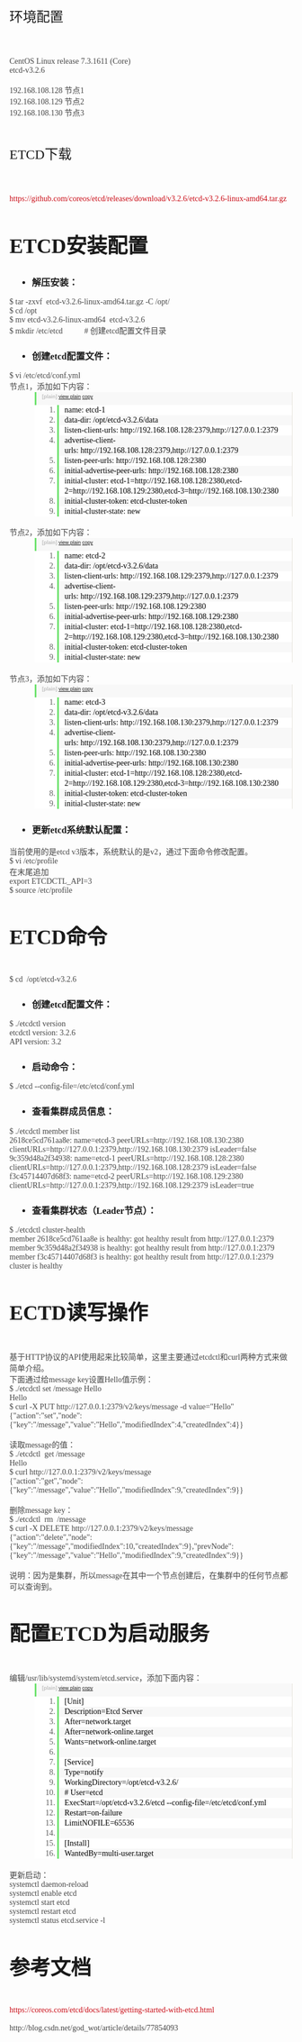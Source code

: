 <h1 style="box-sizing:border-box;margin:0.8em 0px;font-size:2.6em;font-family:&quot;font-weight:100;line-height:1.1;color:#454545;padding:0px;white-space:normal;background-color:#FFFFFF;">
	<strong style="box-sizing:border-box;"><span style="box-sizing:border-box;margin:0px;padding:0px;font-weight:400;font-size:24px;">环境配置</span></strong> 
</h1>
<div style="box-sizing:border-box;margin:0px;padding:0px;color:#454545;font-family:&quot;font-size:16px;white-space:normal;background-color:#FFFFFF;">
	<strong style="box-sizing:border-box;"><span style="box-sizing:border-box;margin:0px;padding:0px;font-weight:400;font-size:24px;"><br style="box-sizing:border-box;" />
</span></strong> 
</div>
<p style="box-sizing:border-box;margin-top:0px;margin-bottom:0px;padding:0px;word-break:normal;color:#454545;font-family:&quot;font-size:16px;white-space:normal;background-color:#FFFFFF;">
	CentOS Linux release 7.3.1611 (Core)&nbsp;
</p>
<p style="box-sizing:border-box;margin-top:0px;margin-bottom:0px;padding:0px;word-break:normal;color:#454545;font-family:&quot;font-size:16px;white-space:normal;background-color:#FFFFFF;">
	etcd-v3.2.6
</p>
<p style="box-sizing:border-box;margin-top:0px;margin-bottom:0px;padding:0px;word-break:normal;color:#454545;font-family:&quot;font-size:16px;white-space:normal;background-color:#FFFFFF;">
	<br />
</p>
<p style="box-sizing:border-box;margin-top:0px;margin-bottom:0px;padding:0px;word-break:normal;color:#454545;font-family:&quot;font-size:16px;white-space:normal;background-color:#FFFFFF;">
	192.168.108.128 节点1
</p>
<p style="box-sizing:border-box;margin-top:0px;margin-bottom:0px;padding:0px;word-break:normal;color:#454545;font-family:&quot;font-size:16px;white-space:normal;background-color:#FFFFFF;">
	192.168.108.129 节点2
</p>
<p style="box-sizing:border-box;margin-top:0px;margin-bottom:0px;padding:0px;word-break:normal;color:#454545;font-family:&quot;font-size:16px;white-space:normal;background-color:#FFFFFF;">
	192.168.108.130 节点3
</p>
<p style="box-sizing:border-box;margin-top:0px;margin-bottom:0px;padding:0px;word-break:normal;color:#454545;font-family:&quot;font-size:16px;white-space:normal;background-color:#FFFFFF;">
	<br />
</p>
<h1 style="box-sizing:border-box;margin:0.8em 0px;font-size:2.6em;font-family:&quot;font-weight:100;line-height:1.1;color:#454545;padding:0px;white-space:normal;background-color:#FFFFFF;">
	<a name="t1"></a><strong style="box-sizing:border-box;"><span style="box-sizing:border-box;margin:0px;padding:0px;font-weight:400;font-size:24px;">ETCD下载</span></strong> 
</h1>
<div style="box-sizing:border-box;margin:0px;padding:0px;color:#454545;font-family:&quot;font-size:16px;white-space:normal;background-color:#FFFFFF;">
	<strong style="box-sizing:border-box;"><span style="box-sizing:border-box;margin:0px;padding:0px;font-weight:400;font-size:24px;"><br style="box-sizing:border-box;" />
</span></strong> 
</div>
<p style="box-sizing:border-box;margin-top:0px;margin-bottom:0px;padding:0px;word-break:normal;color:#454545;font-family:&quot;font-size:16px;white-space:normal;background-color:#FFFFFF;">
	<a target="_blank" href="http://blog.csdn.net/god_wot/article/details/etcd-v3.2.6" style="box-sizing:border-box;background:transparent;color:#CA0C16;text-decoration-line:none;margin:0px;padding:0px;outline:0px;">https://github.com/coreos/etcd/releases/download/v3.2.6/etcd-v3.2.6-linux-amd64.tar.gz</a> 
</p>
<p style="box-sizing:border-box;margin-top:0px;margin-bottom:0px;padding:0px;word-break:normal;color:#454545;font-family:&quot;font-size:16px;white-space:normal;background-color:#FFFFFF;">
	<br />
</p>
<h1 style="box-sizing:border-box;margin:0.8em 0px;font-size:2.6em;font-family:&quot;font-weight:100;line-height:1.1;color:#454545;padding:0px;white-space:normal;background-color:#FFFFFF;">
	<a name="t2"></a>ETCD安装配置
</h1>
<h3 style="box-sizing:border-box;font-family:&quot;font-weight:100;line-height:1.1;color:#454545;margin:0.8em 0px;font-size:1.7em;padding:0px;white-space:normal;background-color:#FFFFFF;">
	<a name="t3"></a> 
	<ul style="box-sizing:border-box;margin:0px;padding:0px;list-style-position:initial;list-style-image:initial;">
		<li style="box-sizing:border-box;margin:0px 0px 0px 40px;padding:0px;list-style:disc;">
			解压安装：
		</li>
	</ul>
</h3>
<p style="box-sizing:border-box;margin-top:0px;margin-bottom:0px;padding:0px;word-break:normal;color:#454545;font-family:&quot;font-size:16px;white-space:normal;background-color:#FFFFFF;">
	$ tar -zxvf &nbsp;etcd-v3.2.6-linux-amd64.tar.gz -C /opt/
</p>
<p style="box-sizing:border-box;margin-top:0px;margin-bottom:0px;padding:0px;word-break:normal;color:#454545;font-family:&quot;font-size:16px;white-space:normal;background-color:#FFFFFF;">
	$ cd /opt
</p>
<p style="box-sizing:border-box;margin-top:0px;margin-bottom:0px;padding:0px;word-break:normal;color:#454545;font-family:&quot;font-size:16px;white-space:normal;background-color:#FFFFFF;">
	$ mv&nbsp;etcd-v3.2.6-linux-amd64 &nbsp;etcd-v3.2.6
</p>
<p style="box-sizing:border-box;margin-top:0px;margin-bottom:0px;padding:0px;word-break:normal;color:#454545;font-family:&quot;font-size:16px;white-space:normal;background-color:#FFFFFF;">
	$ mkdir /etc/etcd &nbsp; &nbsp; &nbsp; &nbsp; &nbsp; # 创建etcd配置文件目录
</p>
<h3 style="box-sizing:border-box;font-family:&quot;font-weight:100;line-height:1.1;color:#454545;margin:0.8em 0px;font-size:1.7em;padding:0px;white-space:normal;background-color:#FFFFFF;">
	<a name="t4"></a> 
	<ul style="box-sizing:border-box;margin:0px;padding:0px;list-style-position:initial;list-style-image:initial;">
		<li style="box-sizing:border-box;margin:0px 0px 0px 40px;padding:0px;list-style:disc;">
			创建etcd配置文件：
		</li>
	</ul>
</h3>
<p style="box-sizing:border-box;margin-top:0px;margin-bottom:0px;padding:0px;word-break:normal;color:#454545;font-family:&quot;font-size:16px;white-space:normal;background-color:#FFFFFF;">
	$ vi /etc/etcd/conf.yml
</p>
<p style="box-sizing:border-box;margin-top:0px;margin-bottom:0px;padding:0px;word-break:normal;color:#454545;font-family:&quot;font-size:16px;white-space:normal;background-color:#FFFFFF;">
	节点1，添加如下内容：
</p>
<div class="dp-highlighter bg_plain" style="box-sizing:border-box;padding:1px 0px 0px;position:relative;overflow-y:hidden;overflow-x:auto;font-family:Consolas, &quot;background-color:#E7E5DC;width:851.391px;color:#454545;white-space:normal;margin:18px 0px !important;">
	<div class="bar" style="box-sizing:border-box;margin:0px;padding:0px 0px 0px 45px;">
		<div class="tools" style="box-sizing:border-box;margin:0px;padding:3px 8px 10px 10px;font-stretch:normal;font-size:9px;line-height:normal;font-family:Verdana, Geneva, Arial, Helvetica, sans-serif;color:silver;background-color:#F8F8F8;border-left:3px solid #6CE26C;border-right:1px solid #E7E5DC;">
			<b style="box-sizing:border-box;">[plain]</b>&nbsp;<a href="http://blog.csdn.net/god_wot/article/details/77854093#" class="ViewSource" title="view plain" style="box-sizing:border-box;background-image:url(&quot;background-position:left top;background-size:initial;background-repeat:no-repeat;background-attachment:initial;background-origin:initial;background-clip:initial;background-color:inherit;color:#A0A0A0;text-decoration-line:none;margin:0px 10px 0px 0px;padding:1px;outline:0px;border:none;font-size:9px;display:inline-block;width:16px;height:16px;text-indent:-2000px;">view plain</a><span class="tracking-ad" data-mod="popu_168" style="box-sizing:border-box;margin:0px;padding:0px;">&nbsp;<a href="http://blog.csdn.net/god_wot/article/details/77854093#" class="CopyToClipboard" title="copy" style="box-sizing:border-box;background-image:url(&quot;background-position:left top;background-size:initial;background-repeat:no-repeat;background-attachment:initial;background-origin:initial;background-clip:initial;background-color:inherit;color:#A0A0A0;text-decoration-line:none;margin:0px 10px 0px 0px;padding:1px;outline:0px;border:none;font-size:9px;display:inline-block;width:16px;height:16px;text-indent:-2000px;">copy</a> 
			<div style="box-sizing:border-box;margin:0px;padding:0px;position:absolute;left:501px;top:1133px;width:16px;height:16px;z-index:99;">
			</div>
</span><span class="tracking-ad" data-mod="popu_169" style="box-sizing:border-box;margin:0px;padding:0px;"></span> 
		</div>
	</div>
	<ol start="1" style="box-sizing:border-box;padding:0px;list-style-position:initial;list-style-image:initial;border-top:none;border-right:1px solid #E7E5DC;border-bottom:none;border-left:none;border-image:initial;background-color:#FFFFFF;color:#5C5C5C;margin:0px 0px 1px 45px !important;">
		<li class="alt" style="box-sizing:border-box;margin-left:40px;list-style:decimal;border-top:none;border-right:none;border-bottom:none;border-left:3px solid #6CE26C;border-image:initial;color:inherit;line-height:18px;margin-top:0px !important;margin-right:0px !important;margin-bottom:0px !important;padding:0px 3px 0px 10px !important;">
			<span style="box-sizing:border-box;margin:0px;padding:0px;border:none;color:#000000;background-color:inherit;"><span style="box-sizing:border-box;margin:0px;padding:0px;border:none;background-color:inherit;">name:&nbsp;etcd-1&nbsp;&nbsp;</span></span> 
		</li>
		<li class="" style="box-sizing:border-box;margin-left:40px;list-style:decimal;border-top:none;border-right:none;border-bottom:none;border-left:3px solid #6CE26C;border-image:initial;background-color:#F8F8F8;line-height:18px;margin-top:0px !important;margin-right:0px !important;margin-bottom:0px !important;padding:0px 3px 0px 10px !important;">
			<span style="box-sizing:border-box;margin:0px;padding:0px;border:none;color:#000000;background-color:inherit;">data-dir:&nbsp;/opt/etcd-v3.2.6/data&nbsp;&nbsp;</span> 
		</li>
		<li class="alt" style="box-sizing:border-box;margin-left:40px;list-style:decimal;border-top:none;border-right:none;border-bottom:none;border-left:3px solid #6CE26C;border-image:initial;color:inherit;line-height:18px;margin-top:0px !important;margin-right:0px !important;margin-bottom:0px !important;padding:0px 3px 0px 10px !important;">
			<span style="box-sizing:border-box;margin:0px;padding:0px;border:none;color:#000000;background-color:inherit;">listen-client-urls:&nbsp;http://192.168.108.128:2379,http://127.0.0.1:2379&nbsp;&nbsp;</span> 
		</li>
		<li class="" style="box-sizing:border-box;margin-left:40px;list-style:decimal;border-top:none;border-right:none;border-bottom:none;border-left:3px solid #6CE26C;border-image:initial;background-color:#F8F8F8;line-height:18px;margin-top:0px !important;margin-right:0px !important;margin-bottom:0px !important;padding:0px 3px 0px 10px !important;">
			<span style="box-sizing:border-box;margin:0px;padding:0px;border:none;color:#000000;background-color:inherit;">advertise-client-urls:&nbsp;http://192.168.108.128:2379,http://127.0.0.1:2379&nbsp;&nbsp;</span> 
		</li>
		<li class="alt" style="box-sizing:border-box;margin-left:40px;list-style:decimal;border-top:none;border-right:none;border-bottom:none;border-left:3px solid #6CE26C;border-image:initial;color:inherit;line-height:18px;margin-top:0px !important;margin-right:0px !important;margin-bottom:0px !important;padding:0px 3px 0px 10px !important;">
			<span style="box-sizing:border-box;margin:0px;padding:0px;border:none;color:#000000;background-color:inherit;">listen-peer-urls:&nbsp;http://192.168.108.128:2380&nbsp;&nbsp;</span> 
		</li>
		<li class="" style="box-sizing:border-box;margin-left:40px;list-style:decimal;border-top:none;border-right:none;border-bottom:none;border-left:3px solid #6CE26C;border-image:initial;background-color:#F8F8F8;line-height:18px;margin-top:0px !important;margin-right:0px !important;margin-bottom:0px !important;padding:0px 3px 0px 10px !important;">
			<span style="box-sizing:border-box;margin:0px;padding:0px;border:none;color:#000000;background-color:inherit;">initial-advertise-peer-urls:&nbsp;http://192.168.108.128:2380&nbsp;&nbsp;</span> 
		</li>
		<li class="alt" style="box-sizing:border-box;margin-left:40px;list-style:decimal;border-top:none;border-right:none;border-bottom:none;border-left:3px solid #6CE26C;border-image:initial;color:inherit;line-height:18px;margin-top:0px !important;margin-right:0px !important;margin-bottom:0px !important;padding:0px 3px 0px 10px !important;">
			<span style="box-sizing:border-box;margin:0px;padding:0px;border:none;color:#000000;background-color:inherit;">initial-cluster:&nbsp;etcd-1=http://192.168.108.128:2380,etcd-2=http://192.168.108.129:2380,etcd-3=http://192.168.108.130:2380&nbsp;&nbsp;</span> 
		</li>
		<li class="" style="box-sizing:border-box;margin-left:40px;list-style:decimal;border-top:none;border-right:none;border-bottom:none;border-left:3px solid #6CE26C;border-image:initial;background-color:#F8F8F8;line-height:18px;margin-top:0px !important;margin-right:0px !important;margin-bottom:0px !important;padding:0px 3px 0px 10px !important;">
			<span style="box-sizing:border-box;margin:0px;padding:0px;border:none;color:#000000;background-color:inherit;">initial-cluster-token:&nbsp;etcd-cluster-token&nbsp;&nbsp;</span> 
		</li>
		<li class="alt" style="box-sizing:border-box;margin-left:40px;list-style:decimal;border-top:none;border-right:none;border-bottom:none;border-left:3px solid #6CE26C;border-image:initial;color:inherit;line-height:18px;margin-top:0px !important;margin-right:0px !important;margin-bottom:0px !important;padding:0px 3px 0px 10px !important;">
			<span style="box-sizing:border-box;margin:0px;padding:0px;border:none;color:#000000;background-color:inherit;">initial-cluster-state:&nbsp;new&nbsp;&nbsp;</span> 
		</li>
	</ol>
</div>
<p style="box-sizing:border-box;margin-top:0px;margin-bottom:0px;padding:0px;word-break:normal;color:#454545;font-family:&quot;font-size:16px;white-space:normal;background-color:#FFFFFF;">
	<br />
</p>
<span style="color:#454545;font-family:&quot;font-size:16px;white-space:normal;background-color:#FFFFFF;">节点2，添加如下内容：</span> 
<div class="dp-highlighter bg_plain" style="box-sizing:border-box;padding:1px 0px 0px;position:relative;overflow-y:hidden;overflow-x:auto;font-family:Consolas, &quot;background-color:#E7E5DC;width:851.391px;color:#454545;white-space:normal;margin:18px 0px !important;">
	<div class="bar" style="box-sizing:border-box;margin:0px;padding:0px 0px 0px 45px;">
		<div class="tools" style="box-sizing:border-box;margin:0px;padding:3px 8px 10px 10px;font-stretch:normal;font-size:9px;line-height:normal;font-family:Verdana, Geneva, Arial, Helvetica, sans-serif;color:silver;background-color:#F8F8F8;border-left:3px solid #6CE26C;border-right:1px solid #E7E5DC;">
			<b style="box-sizing:border-box;">[plain]</b>&nbsp;<a href="http://blog.csdn.net/god_wot/article/details/77854093#" class="ViewSource" title="view plain" style="box-sizing:border-box;background-image:url(&quot;background-position:left top;background-size:initial;background-repeat:no-repeat;background-attachment:initial;background-origin:initial;background-clip:initial;background-color:inherit;color:#A0A0A0;text-decoration-line:none;margin:0px 10px 0px 0px;padding:1px;outline:0px;border:none;font-size:9px;display:inline-block;width:16px;height:16px;text-indent:-2000px;">view plain</a><span class="tracking-ad" data-mod="popu_168" style="box-sizing:border-box;margin:0px;padding:0px;">&nbsp;<a href="http://blog.csdn.net/god_wot/article/details/77854093#" class="CopyToClipboard" title="copy" style="box-sizing:border-box;background-image:url(&quot;background-position:left top;background-size:initial;background-repeat:no-repeat;background-attachment:initial;background-origin:initial;background-clip:initial;background-color:inherit;color:#A0A0A0;text-decoration-line:none;margin:0px 10px 0px 0px;padding:1px;outline:0px;border:none;font-size:9px;display:inline-block;width:16px;height:16px;text-indent:-2000px;">copy</a> 
			<div style="box-sizing:border-box;margin:0px;padding:0px;position:absolute;left:501px;top:1428px;width:16px;height:16px;z-index:99;">
			</div>
</span><span class="tracking-ad" data-mod="popu_169" style="box-sizing:border-box;margin:0px;padding:0px;"></span> 
		</div>
	</div>
	<ol start="1" style="box-sizing:border-box;padding:0px;list-style-position:initial;list-style-image:initial;border-top:none;border-right:1px solid #E7E5DC;border-bottom:none;border-left:none;border-image:initial;background-color:#FFFFFF;color:#5C5C5C;margin:0px 0px 1px 45px !important;">
		<li class="alt" style="box-sizing:border-box;margin-left:40px;list-style:decimal;border-top:none;border-right:none;border-bottom:none;border-left:3px solid #6CE26C;border-image:initial;color:inherit;line-height:18px;margin-top:0px !important;margin-right:0px !important;margin-bottom:0px !important;padding:0px 3px 0px 10px !important;">
			<span style="box-sizing:border-box;margin:0px;padding:0px;border:none;color:#000000;background-color:inherit;"><span style="box-sizing:border-box;margin:0px;padding:0px;border:none;background-color:inherit;">name:&nbsp;etcd-2&nbsp;&nbsp;</span></span> 
		</li>
		<li class="" style="box-sizing:border-box;margin-left:40px;list-style:decimal;border-top:none;border-right:none;border-bottom:none;border-left:3px solid #6CE26C;border-image:initial;background-color:#F8F8F8;line-height:18px;margin-top:0px !important;margin-right:0px !important;margin-bottom:0px !important;padding:0px 3px 0px 10px !important;">
			<span style="box-sizing:border-box;margin:0px;padding:0px;border:none;color:#000000;background-color:inherit;">data-dir:&nbsp;/opt/etcd-v3.2.6/data&nbsp;&nbsp;</span> 
		</li>
		<li class="alt" style="box-sizing:border-box;margin-left:40px;list-style:decimal;border-top:none;border-right:none;border-bottom:none;border-left:3px solid #6CE26C;border-image:initial;color:inherit;line-height:18px;margin-top:0px !important;margin-right:0px !important;margin-bottom:0px !important;padding:0px 3px 0px 10px !important;">
			<span style="box-sizing:border-box;margin:0px;padding:0px;border:none;color:#000000;background-color:inherit;">listen-client-urls:&nbsp;http://192.168.108.129:2379,http://127.0.0.1:2379&nbsp;&nbsp;</span> 
		</li>
		<li class="" style="box-sizing:border-box;margin-left:40px;list-style:decimal;border-top:none;border-right:none;border-bottom:none;border-left:3px solid #6CE26C;border-image:initial;background-color:#F8F8F8;line-height:18px;margin-top:0px !important;margin-right:0px !important;margin-bottom:0px !important;padding:0px 3px 0px 10px !important;">
			<span style="box-sizing:border-box;margin:0px;padding:0px;border:none;color:#000000;background-color:inherit;">advertise-client-urls:&nbsp;http://192.168.108.129:2379,http://127.0.0.1:2379&nbsp;&nbsp;</span> 
		</li>
		<li class="alt" style="box-sizing:border-box;margin-left:40px;list-style:decimal;border-top:none;border-right:none;border-bottom:none;border-left:3px solid #6CE26C;border-image:initial;color:inherit;line-height:18px;margin-top:0px !important;margin-right:0px !important;margin-bottom:0px !important;padding:0px 3px 0px 10px !important;">
			<span style="box-sizing:border-box;margin:0px;padding:0px;border:none;color:#000000;background-color:inherit;">listen-peer-urls:&nbsp;http://192.168.108.129:2380&nbsp;&nbsp;</span> 
		</li>
		<li class="" style="box-sizing:border-box;margin-left:40px;list-style:decimal;border-top:none;border-right:none;border-bottom:none;border-left:3px solid #6CE26C;border-image:initial;background-color:#F8F8F8;line-height:18px;margin-top:0px !important;margin-right:0px !important;margin-bottom:0px !important;padding:0px 3px 0px 10px !important;">
			<span style="box-sizing:border-box;margin:0px;padding:0px;border:none;color:#000000;background-color:inherit;">initial-advertise-peer-urls:&nbsp;http://192.168.108.129:2380&nbsp;&nbsp;</span> 
		</li>
		<li class="alt" style="box-sizing:border-box;margin-left:40px;list-style:decimal;border-top:none;border-right:none;border-bottom:none;border-left:3px solid #6CE26C;border-image:initial;color:inherit;line-height:18px;margin-top:0px !important;margin-right:0px !important;margin-bottom:0px !important;padding:0px 3px 0px 10px !important;">
			<span style="box-sizing:border-box;margin:0px;padding:0px;border:none;color:#000000;background-color:inherit;">initial-cluster:&nbsp;etcd-1=http://192.168.108.128:2380,etcd-2=http://192.168.108.129:2380,etcd-3=http://192.168.108.130:2380&nbsp;&nbsp;</span> 
		</li>
		<li class="" style="box-sizing:border-box;margin-left:40px;list-style:decimal;border-top:none;border-right:none;border-bottom:none;border-left:3px solid #6CE26C;border-image:initial;background-color:#F8F8F8;line-height:18px;margin-top:0px !important;margin-right:0px !important;margin-bottom:0px !important;padding:0px 3px 0px 10px !important;">
			<span style="box-sizing:border-box;margin:0px;padding:0px;border:none;color:#000000;background-color:inherit;">initial-cluster-token:&nbsp;etcd-cluster-token&nbsp;&nbsp;</span> 
		</li>
		<li class="alt" style="box-sizing:border-box;margin-left:40px;list-style:decimal;border-top:none;border-right:none;border-bottom:none;border-left:3px solid #6CE26C;border-image:initial;color:inherit;line-height:18px;margin-top:0px !important;margin-right:0px !important;margin-bottom:0px !important;padding:0px 3px 0px 10px !important;">
			<span style="box-sizing:border-box;margin:0px;padding:0px;border:none;color:#000000;background-color:inherit;">initial-cluster-state:&nbsp;new&nbsp;&nbsp;</span> 
		</li>
	</ol>
</div>
<br style="box-sizing:border-box;color:#454545;font-family:&quot;font-size:16px;white-space:normal;background-color:#FFFFFF;" />
<span style="color:#454545;font-family:&quot;font-size:16px;white-space:normal;background-color:#FFFFFF;">节点3，添加如下内容：</span> 
<div class="dp-highlighter bg_plain" style="box-sizing:border-box;padding:1px 0px 0px;position:relative;overflow-y:hidden;overflow-x:auto;font-family:Consolas, &quot;background-color:#E7E5DC;width:851.391px;color:#454545;white-space:normal;margin:18px 0px !important;">
	<div class="bar" style="box-sizing:border-box;margin:0px;padding:0px 0px 0px 45px;">
		<div class="tools" style="box-sizing:border-box;margin:0px;padding:3px 8px 10px 10px;font-stretch:normal;font-size:9px;line-height:normal;font-family:Verdana, Geneva, Arial, Helvetica, sans-serif;color:silver;background-color:#F8F8F8;border-left:3px solid #6CE26C;border-right:1px solid #E7E5DC;">
			<b style="box-sizing:border-box;">[plain]</b>&nbsp;<a href="http://blog.csdn.net/god_wot/article/details/77854093#" class="ViewSource" title="view plain" style="box-sizing:border-box;background-image:url(&quot;background-position:left top;background-size:initial;background-repeat:no-repeat;background-attachment:initial;background-origin:initial;background-clip:initial;background-color:inherit;color:#A0A0A0;text-decoration-line:none;margin:0px 10px 0px 0px;padding:1px;outline:0px;border:none;font-size:9px;display:inline-block;width:16px;height:16px;text-indent:-2000px;">view plain</a><span class="tracking-ad" data-mod="popu_168" style="box-sizing:border-box;margin:0px;padding:0px;">&nbsp;<a href="http://blog.csdn.net/god_wot/article/details/77854093#" class="CopyToClipboard" title="copy" style="box-sizing:border-box;background-image:url(&quot;background-position:left top;background-size:initial;background-repeat:no-repeat;background-attachment:initial;background-origin:initial;background-clip:initial;background-color:inherit;color:#A0A0A0;text-decoration-line:none;margin:0px 10px 0px 0px;padding:1px;outline:0px;border:none;font-size:9px;display:inline-block;width:16px;height:16px;text-indent:-2000px;">copy</a> 
			<div style="box-sizing:border-box;margin:0px;padding:0px;position:absolute;left:501px;top:1723px;width:16px;height:16px;z-index:99;">
			</div>
</span><span class="tracking-ad" data-mod="popu_169" style="box-sizing:border-box;margin:0px;padding:0px;"></span> 
		</div>
	</div>
	<ol start="1" style="box-sizing:border-box;padding:0px;list-style-position:initial;list-style-image:initial;border-top:none;border-right:1px solid #E7E5DC;border-bottom:none;border-left:none;border-image:initial;background-color:#FFFFFF;color:#5C5C5C;margin:0px 0px 1px 45px !important;">
		<li class="alt" style="box-sizing:border-box;margin-left:40px;list-style:decimal;border-top:none;border-right:none;border-bottom:none;border-left:3px solid #6CE26C;border-image:initial;color:inherit;line-height:18px;margin-top:0px !important;margin-right:0px !important;margin-bottom:0px !important;padding:0px 3px 0px 10px !important;">
			<span style="box-sizing:border-box;margin:0px;padding:0px;border:none;color:#000000;background-color:inherit;"><span style="box-sizing:border-box;margin:0px;padding:0px;border:none;background-color:inherit;">name:&nbsp;etcd-3&nbsp;&nbsp;</span></span> 
		</li>
		<li class="" style="box-sizing:border-box;margin-left:40px;list-style:decimal;border-top:none;border-right:none;border-bottom:none;border-left:3px solid #6CE26C;border-image:initial;background-color:#F8F8F8;line-height:18px;margin-top:0px !important;margin-right:0px !important;margin-bottom:0px !important;padding:0px 3px 0px 10px !important;">
			<span style="box-sizing:border-box;margin:0px;padding:0px;border:none;color:#000000;background-color:inherit;">data-dir:&nbsp;/opt/etcd-v3.2.6/data&nbsp;&nbsp;</span> 
		</li>
		<li class="alt" style="box-sizing:border-box;margin-left:40px;list-style:decimal;border-top:none;border-right:none;border-bottom:none;border-left:3px solid #6CE26C;border-image:initial;color:inherit;line-height:18px;margin-top:0px !important;margin-right:0px !important;margin-bottom:0px !important;padding:0px 3px 0px 10px !important;">
			<span style="box-sizing:border-box;margin:0px;padding:0px;border:none;color:#000000;background-color:inherit;">listen-client-urls:&nbsp;http://192.168.108.130:2379,http://127.0.0.1:2379&nbsp;&nbsp;</span> 
		</li>
		<li class="" style="box-sizing:border-box;margin-left:40px;list-style:decimal;border-top:none;border-right:none;border-bottom:none;border-left:3px solid #6CE26C;border-image:initial;background-color:#F8F8F8;line-height:18px;margin-top:0px !important;margin-right:0px !important;margin-bottom:0px !important;padding:0px 3px 0px 10px !important;">
			<span style="box-sizing:border-box;margin:0px;padding:0px;border:none;color:#000000;background-color:inherit;">advertise-client-urls:&nbsp;http://192.168.108.130:2379,http://127.0.0.1:2379&nbsp;&nbsp;</span> 
		</li>
		<li class="alt" style="box-sizing:border-box;margin-left:40px;list-style:decimal;border-top:none;border-right:none;border-bottom:none;border-left:3px solid #6CE26C;border-image:initial;color:inherit;line-height:18px;margin-top:0px !important;margin-right:0px !important;margin-bottom:0px !important;padding:0px 3px 0px 10px !important;">
			<span style="box-sizing:border-box;margin:0px;padding:0px;border:none;color:#000000;background-color:inherit;">listen-peer-urls:&nbsp;http://192.168.108.130:2380&nbsp;&nbsp;</span> 
		</li>
		<li class="" style="box-sizing:border-box;margin-left:40px;list-style:decimal;border-top:none;border-right:none;border-bottom:none;border-left:3px solid #6CE26C;border-image:initial;background-color:#F8F8F8;line-height:18px;margin-top:0px !important;margin-right:0px !important;margin-bottom:0px !important;padding:0px 3px 0px 10px !important;">
			<span style="box-sizing:border-box;margin:0px;padding:0px;border:none;color:#000000;background-color:inherit;">initial-advertise-peer-urls:&nbsp;http://192.168.108.130:2380&nbsp;&nbsp;</span> 
		</li>
		<li class="alt" style="box-sizing:border-box;margin-left:40px;list-style:decimal;border-top:none;border-right:none;border-bottom:none;border-left:3px solid #6CE26C;border-image:initial;color:inherit;line-height:18px;margin-top:0px !important;margin-right:0px !important;margin-bottom:0px !important;padding:0px 3px 0px 10px !important;">
			<span style="box-sizing:border-box;margin:0px;padding:0px;border:none;color:#000000;background-color:inherit;">initial-cluster:&nbsp;etcd-1=http://192.168.108.128:2380,etcd-2=http://192.168.108.129:2380,etcd-3=http://192.168.108.130:2380&nbsp;&nbsp;</span> 
		</li>
		<li class="" style="box-sizing:border-box;margin-left:40px;list-style:decimal;border-top:none;border-right:none;border-bottom:none;border-left:3px solid #6CE26C;border-image:initial;background-color:#F8F8F8;line-height:18px;margin-top:0px !important;margin-right:0px !important;margin-bottom:0px !important;padding:0px 3px 0px 10px !important;">
			<span style="box-sizing:border-box;margin:0px;padding:0px;border:none;color:#000000;background-color:inherit;">initial-cluster-token:&nbsp;etcd-cluster-token&nbsp;&nbsp;</span> 
		</li>
		<li class="alt" style="box-sizing:border-box;margin-left:40px;list-style:decimal;border-top:none;border-right:none;border-bottom:none;border-left:3px solid #6CE26C;border-image:initial;color:inherit;line-height:18px;margin-top:0px !important;margin-right:0px !important;margin-bottom:0px !important;padding:0px 3px 0px 10px !important;">
			<span style="box-sizing:border-box;margin:0px;padding:0px;border:none;color:#000000;background-color:inherit;">initial-cluster-state:&nbsp;new&nbsp;&nbsp;</span> 
		</li>
	</ol>
</div>
<h3 style="box-sizing:border-box;font-family:&quot;font-weight:100;line-height:1.1;color:#454545;margin:0.8em 0px;font-size:1.7em;padding:0px;white-space:normal;background-color:#FFFFFF;">
	<a name="t5"></a> 
	<ul style="box-sizing:border-box;margin:0px;padding:0px;list-style-position:initial;list-style-image:initial;">
		<li style="box-sizing:border-box;margin:0px 0px 0px 40px;padding:0px;list-style:disc;">
			更新etcd系统默认配置：
		</li>
	</ul>
</h3>
<p style="box-sizing:border-box;margin-top:0px;margin-bottom:0px;padding:0px;word-break:normal;color:#454545;font-family:&quot;font-size:16px;white-space:normal;background-color:#FFFFFF;">
	当前使用的是etcd v3版本，系统默认的是v2，通过下面命令修改配置。
</p>
<p style="box-sizing:border-box;margin-top:0px;margin-bottom:0px;padding:0px;word-break:normal;color:#454545;font-family:&quot;font-size:16px;white-space:normal;background-color:#FFFFFF;">
	$ vi /etc/profile
</p>
<p style="box-sizing:border-box;margin-top:0px;margin-bottom:0px;padding:0px;word-break:normal;color:#454545;font-family:&quot;font-size:16px;white-space:normal;background-color:#FFFFFF;">
	在末尾追加
</p>
<p style="box-sizing:border-box;margin-top:0px;margin-bottom:0px;padding:0px;word-break:normal;color:#454545;font-family:&quot;font-size:16px;white-space:normal;background-color:#FFFFFF;">
	export ETCDCTL_API=3
</p>
<p style="box-sizing:border-box;margin-top:0px;margin-bottom:0px;padding:0px;word-break:normal;color:#454545;font-family:&quot;font-size:16px;white-space:normal;background-color:#FFFFFF;">
	$ source /etc/profile
</p>
<p style="box-sizing:border-box;margin-top:0px;margin-bottom:0px;padding:0px;word-break:normal;color:#454545;font-family:&quot;font-size:16px;white-space:normal;background-color:#FFFFFF;">
	<br />
</p>
<h1 style="box-sizing:border-box;margin:0.8em 0px;font-size:2.6em;font-family:&quot;font-weight:100;line-height:1.1;color:#454545;padding:0px;white-space:normal;background-color:#FFFFFF;">
	<a name="t6"></a>ETCD命令
</h1>
<div style="box-sizing:border-box;margin:0px;padding:0px;color:#454545;font-family:&quot;font-size:16px;white-space:normal;background-color:#FFFFFF;">
	<br style="box-sizing:border-box;" />
</div>
<div style="box-sizing:border-box;margin:0px;padding:0px;color:#454545;font-family:&quot;font-size:16px;white-space:normal;background-color:#FFFFFF;">
	$ cd &nbsp;/opt/etcd-v3.2.6
</div>
<h3 style="box-sizing:border-box;font-family:&quot;font-weight:100;line-height:1.1;color:#454545;margin:0.8em 0px;font-size:1.7em;padding:0px;white-space:normal;background-color:#FFFFFF;">
	<a name="t7"></a> 
	<ul style="box-sizing:border-box;margin:0px;padding:0px;list-style-position:initial;list-style-image:initial;">
		<li style="box-sizing:border-box;margin:0px 0px 0px 40px;padding:0px;list-style:disc;">
			创建etcd配置文件：
		</li>
	</ul>
</h3>
<p style="box-sizing:border-box;margin-top:0px;margin-bottom:0px;padding:0px;word-break:normal;color:#454545;font-family:&quot;font-size:16px;white-space:normal;background-color:#FFFFFF;">
	$ ./etcdctl version
</p>
<p style="box-sizing:border-box;margin-top:0px;margin-bottom:0px;padding:0px;word-break:normal;color:#454545;font-family:&quot;font-size:16px;white-space:normal;background-color:#FFFFFF;">
	etcdctl version: 3.2.6<br style="box-sizing:border-box;" />
API version: 3.2
</p>
<h3 style="box-sizing:border-box;font-family:&quot;font-weight:100;line-height:1.1;color:#454545;margin:0.8em 0px;font-size:1.7em;padding:0px;white-space:normal;background-color:#FFFFFF;">
	<a name="t8"></a> 
	<ul style="box-sizing:border-box;margin:0px;padding:0px;list-style-position:initial;list-style-image:initial;">
		<li style="box-sizing:border-box;margin:0px 0px 0px 40px;padding:0px;list-style:disc;">
			启动命令：
		</li>
	</ul>
</h3>
<p style="box-sizing:border-box;margin-top:0px;margin-bottom:0px;padding:0px;word-break:normal;color:#454545;font-family:&quot;font-size:16px;white-space:normal;background-color:#FFFFFF;">
	$ ./etcd --config-file=/etc/etcd/conf.yml
</p>
<h3 style="box-sizing:border-box;font-family:&quot;font-weight:100;line-height:1.1;color:#454545;margin:0.8em 0px;font-size:1.7em;padding:0px;white-space:normal;background-color:#FFFFFF;">
	<a name="t9"></a> 
	<ul style="box-sizing:border-box;margin:0px;padding:0px;list-style-position:initial;list-style-image:initial;">
		<li style="box-sizing:border-box;margin:0px 0px 0px 40px;padding:0px;list-style:disc;">
			查看集群成员信息：
		</li>
	</ul>
</h3>
<p style="box-sizing:border-box;margin-top:0px;margin-bottom:0px;padding:0px;word-break:normal;color:#454545;font-family:&quot;font-size:16px;white-space:normal;background-color:#FFFFFF;">
	$&nbsp;./etcdctl member list
</p>
<p style="box-sizing:border-box;margin-top:0px;margin-bottom:0px;padding:0px;word-break:normal;color:#454545;font-family:&quot;font-size:16px;white-space:normal;background-color:#FFFFFF;">
	2618ce5cd761aa8e: name=etcd-3 peerURLs=http://192.168.108.130:2380 clientURLs=http://127.0.0.1:2379,http://192.168.108.130:2379 isLeader=false<br style="box-sizing:border-box;" />
9c359d48a2f34938: name=etcd-1 peerURLs=http://192.168.108.128:2380 clientURLs=http://127.0.0.1:2379,http://192.168.108.128:2379 isLeader=false<br style="box-sizing:border-box;" />
f3c45714407d68f3: name=etcd-2 peerURLs=http://192.168.108.129:2380 clientURLs=http://127.0.0.1:2379,http://192.168.108.129:2379 isLeader=true
</p>
<h3 style="box-sizing:border-box;font-family:&quot;font-weight:100;line-height:1.1;color:#454545;margin:0.8em 0px;font-size:1.7em;padding:0px;white-space:normal;background-color:#FFFFFF;">
	<a name="t10"></a> 
	<ul style="box-sizing:border-box;margin:0px;padding:0px;list-style-position:initial;list-style-image:initial;">
		<li style="box-sizing:border-box;margin:0px 0px 0px 40px;padding:0px;list-style:disc;">
			查看集群状态（Leader节点）：
		</li>
	</ul>
</h3>
<p style="box-sizing:border-box;margin-top:0px;margin-bottom:0px;padding:0px;word-break:normal;color:#454545;font-family:&quot;font-size:16px;white-space:normal;background-color:#FFFFFF;">
	$&nbsp;./etcdctl cluster-health
</p>
<p style="box-sizing:border-box;margin-top:0px;margin-bottom:0px;padding:0px;word-break:normal;color:#454545;font-family:&quot;font-size:16px;white-space:normal;background-color:#FFFFFF;">
	member 2618ce5cd761aa8e is healthy: got healthy result from http://127.0.0.1:2379<br style="box-sizing:border-box;" />
member 9c359d48a2f34938 is healthy: got healthy result from http://127.0.0.1:2379<br style="box-sizing:border-box;" />
member f3c45714407d68f3 is healthy: got healthy result from http://127.0.0.1:2379<br style="box-sizing:border-box;" />
cluster is healthy
</p>
<p style="box-sizing:border-box;margin-top:0px;margin-bottom:0px;padding:0px;word-break:normal;color:#454545;font-family:&quot;font-size:16px;white-space:normal;background-color:#FFFFFF;">
	<br />
</p>
<h1 style="box-sizing:border-box;margin:0.8em 0px;font-size:2.6em;font-family:&quot;font-weight:100;line-height:1.1;color:#454545;padding:0px;white-space:normal;background-color:#FFFFFF;">
	<a name="t11"></a>ECTD读写操作
</h1>
<p style="box-sizing:border-box;margin-top:0px;margin-bottom:0px;padding:0px;word-break:normal;color:#454545;font-family:&quot;font-size:16px;white-space:normal;background-color:#FFFFFF;">
	<br />
</p>
<p style="box-sizing:border-box;margin-top:0px;margin-bottom:0px;padding:0px;word-break:normal;color:#454545;font-family:&quot;font-size:16px;white-space:normal;background-color:#FFFFFF;">
	基于HTTP协议的API使用起来比较简单，这里主要通过etcdctl和curl两种方式来做简单介绍。
</p>
<p style="box-sizing:border-box;margin-top:0px;margin-bottom:0px;padding:0px;word-break:normal;color:#454545;font-family:&quot;font-size:16px;white-space:normal;background-color:#FFFFFF;">
	下面通过给message key设置Hello值示例：
</p>
<p style="box-sizing:border-box;margin-top:0px;margin-bottom:0px;padding:0px;word-break:normal;color:#454545;font-family:&quot;font-size:16px;white-space:normal;background-color:#FFFFFF;">
	$ ./etcdctl set /message Hello
</p>
<p style="box-sizing:border-box;margin-top:0px;margin-bottom:0px;padding:0px;word-break:normal;color:#454545;font-family:&quot;font-size:16px;white-space:normal;background-color:#FFFFFF;">
	Hello
</p>
<p style="box-sizing:border-box;margin-top:0px;margin-bottom:0px;padding:0px;word-break:normal;color:#454545;font-family:&quot;font-size:16px;white-space:normal;background-color:#FFFFFF;">
	$ curl -X PUT http://127.0.0.1:2379/v2/keys/message -d value="Hello"<br style="box-sizing:border-box;" />
{"action":"set","node":{"key":"/message","value":"Hello","modifiedIndex":4,"createdIndex":4}}
</p>
<p style="box-sizing:border-box;margin-top:0px;margin-bottom:0px;padding:0px;word-break:normal;color:#454545;font-family:&quot;font-size:16px;white-space:normal;background-color:#FFFFFF;">
	<br />
</p>
<p style="box-sizing:border-box;margin-top:0px;margin-bottom:0px;padding:0px;word-break:normal;color:#454545;font-family:&quot;font-size:16px;white-space:normal;background-color:#FFFFFF;">
	读取message的值：
</p>
<p style="box-sizing:border-box;margin-top:0px;margin-bottom:0px;padding:0px;word-break:normal;color:#454545;font-family:&quot;font-size:16px;white-space:normal;background-color:#FFFFFF;">
	$ ./etcdctl &nbsp;get /message<br style="box-sizing:border-box;" />
Hello
</p>
<p style="box-sizing:border-box;margin-top:0px;margin-bottom:0px;padding:0px;word-break:normal;color:#454545;font-family:&quot;font-size:16px;white-space:normal;background-color:#FFFFFF;">
	$ curl http://127.0.0.1:2379/v2/keys/message<br style="box-sizing:border-box;" />
{"action":"get","node":{"key":"/message","value":"Hello","modifiedIndex":9,"createdIndex":9}}
</p>
<p style="box-sizing:border-box;margin-top:0px;margin-bottom:0px;padding:0px;word-break:normal;color:#454545;font-family:&quot;font-size:16px;white-space:normal;background-color:#FFFFFF;">
	<br />
</p>
<p style="box-sizing:border-box;margin-top:0px;margin-bottom:0px;padding:0px;word-break:normal;color:#454545;font-family:&quot;font-size:16px;white-space:normal;background-color:#FFFFFF;">
	删除message key：
</p>
<p style="box-sizing:border-box;margin-top:0px;margin-bottom:0px;padding:0px;word-break:normal;color:#454545;font-family:&quot;font-size:16px;white-space:normal;background-color:#FFFFFF;">
	$ ./etcdctl &nbsp;rm &nbsp;/message
</p>
<p style="box-sizing:border-box;margin-top:0px;margin-bottom:0px;padding:0px;word-break:normal;color:#454545;font-family:&quot;font-size:16px;white-space:normal;background-color:#FFFFFF;">
	$ curl -X DELETE http://127.0.0.1:2379/v2/keys/message<br style="box-sizing:border-box;" />
{"action":"delete","node":{"key":"/message","modifiedIndex":10,"createdIndex":9},"prevNode":{"key":"/message","value":"Hello","modifiedIndex":9,"createdIndex":9}}
</p>
<p style="box-sizing:border-box;margin-top:0px;margin-bottom:0px;padding:0px;word-break:normal;color:#454545;font-family:&quot;font-size:16px;white-space:normal;background-color:#FFFFFF;">
	<br />
</p>
<p style="box-sizing:border-box;margin-top:0px;margin-bottom:0px;padding:0px;word-break:normal;color:#454545;font-family:&quot;font-size:16px;white-space:normal;background-color:#FFFFFF;">
	说明：因为是集群，所以message在其中一个节点创建后，在集群中的任何节点都可以查询到。
</p>
<p style="box-sizing:border-box;margin-top:0px;margin-bottom:0px;padding:0px;word-break:normal;color:#454545;font-family:&quot;font-size:16px;white-space:normal;background-color:#FFFFFF;">
	<br />
</p>
<h1 style="box-sizing:border-box;margin:0.8em 0px;font-size:2.6em;font-family:&quot;font-weight:100;line-height:1.1;color:#454545;padding:0px;white-space:normal;background-color:#FFFFFF;">
	<a name="t12"></a>配置ETCD为启动服务
</h1>
<div style="box-sizing:border-box;margin:0px;padding:0px;color:#454545;font-family:&quot;font-size:16px;white-space:normal;background-color:#FFFFFF;">
	<br style="box-sizing:border-box;" />
</div>
<p style="box-sizing:border-box;margin-top:0px;margin-bottom:0px;padding:0px;word-break:normal;color:#454545;font-family:&quot;font-size:16px;white-space:normal;background-color:#FFFFFF;">
	编辑/usr/lib/systemd/system/etcd.service，添加下面内容：
</p>
<div class="dp-highlighter bg_plain" style="box-sizing:border-box;padding:1px 0px 0px;position:relative;overflow-y:hidden;overflow-x:auto;font-family:Consolas, &quot;background-color:#E7E5DC;width:851.391px;color:#454545;white-space:normal;margin:18px 0px !important;">
	<div class="bar" style="box-sizing:border-box;margin:0px;padding:0px 0px 0px 45px;">
		<div class="tools" style="box-sizing:border-box;margin:0px;padding:3px 8px 10px 10px;font-stretch:normal;font-size:9px;line-height:normal;font-family:Verdana, Geneva, Arial, Helvetica, sans-serif;color:silver;background-color:#F8F8F8;border-left:3px solid #6CE26C;border-right:1px solid #E7E5DC;">
			<b style="box-sizing:border-box;">[plain]</b>&nbsp;<a href="http://blog.csdn.net/god_wot/article/details/77854093#" class="ViewSource" title="view plain" style="box-sizing:border-box;background-image:url(&quot;background-position:left top;background-size:initial;background-repeat:no-repeat;background-attachment:initial;background-origin:initial;background-clip:initial;background-color:inherit;color:#A0A0A0;text-decoration-line:none;margin:0px 10px 0px 0px;padding:1px;outline:0px;border:none;font-size:9px;display:inline-block;width:16px;height:16px;text-indent:-2000px;">view plain</a><span class="tracking-ad" data-mod="popu_168" style="box-sizing:border-box;margin:0px;padding:0px;">&nbsp;<a href="http://blog.csdn.net/god_wot/article/details/77854093#" class="CopyToClipboard" title="copy" style="box-sizing:border-box;background-image:url(&quot;background-position:left top;background-size:initial;background-repeat:no-repeat;background-attachment:initial;background-origin:initial;background-clip:initial;background-color:inherit;color:#A0A0A0;text-decoration-line:none;margin:0px 10px 0px 0px;padding:1px;outline:0px;border:none;font-size:9px;display:inline-block;width:16px;height:16px;text-indent:-2000px;">copy</a> 
			<div style="box-sizing:border-box;margin:0px;padding:0px;position:absolute;left:501px;top:3828px;width:16px;height:16px;z-index:99;">
			</div>
</span><span class="tracking-ad" data-mod="popu_169" style="box-sizing:border-box;margin:0px;padding:0px;"></span> 
		</div>
	</div>
	<ol start="1" style="box-sizing:border-box;padding:0px;list-style-position:initial;list-style-image:initial;border-top:none;border-right:1px solid #E7E5DC;border-bottom:none;border-left:none;border-image:initial;background-color:#FFFFFF;color:#5C5C5C;margin:0px 0px 1px 45px !important;">
		<li class="alt" style="box-sizing:border-box;margin-left:40px;list-style:decimal;border-top:none;border-right:none;border-bottom:none;border-left:3px solid #6CE26C;border-image:initial;color:inherit;line-height:18px;margin-top:0px !important;margin-right:0px !important;margin-bottom:0px !important;padding:0px 3px 0px 10px !important;">
			<span style="box-sizing:border-box;margin:0px;padding:0px;border:none;color:#000000;background-color:inherit;"><span style="box-sizing:border-box;margin:0px;padding:0px;border:none;background-color:inherit;">[Unit]&nbsp;&nbsp;</span></span> 
		</li>
		<li class="" style="box-sizing:border-box;margin-left:40px;list-style:decimal;border-top:none;border-right:none;border-bottom:none;border-left:3px solid #6CE26C;border-image:initial;background-color:#F8F8F8;line-height:18px;margin-top:0px !important;margin-right:0px !important;margin-bottom:0px !important;padding:0px 3px 0px 10px !important;">
			<span style="box-sizing:border-box;margin:0px;padding:0px;border:none;color:#000000;background-color:inherit;">Description=Etcd&nbsp;Server&nbsp;&nbsp;</span> 
		</li>
		<li class="alt" style="box-sizing:border-box;margin-left:40px;list-style:decimal;border-top:none;border-right:none;border-bottom:none;border-left:3px solid #6CE26C;border-image:initial;color:inherit;line-height:18px;margin-top:0px !important;margin-right:0px !important;margin-bottom:0px !important;padding:0px 3px 0px 10px !important;">
			<span style="box-sizing:border-box;margin:0px;padding:0px;border:none;color:#000000;background-color:inherit;">After=network.target&nbsp;&nbsp;</span> 
		</li>
		<li class="" style="box-sizing:border-box;margin-left:40px;list-style:decimal;border-top:none;border-right:none;border-bottom:none;border-left:3px solid #6CE26C;border-image:initial;background-color:#F8F8F8;line-height:18px;margin-top:0px !important;margin-right:0px !important;margin-bottom:0px !important;padding:0px 3px 0px 10px !important;">
			<span style="box-sizing:border-box;margin:0px;padding:0px;border:none;color:#000000;background-color:inherit;">After=network-online.target&nbsp;&nbsp;</span> 
		</li>
		<li class="alt" style="box-sizing:border-box;margin-left:40px;list-style:decimal;border-top:none;border-right:none;border-bottom:none;border-left:3px solid #6CE26C;border-image:initial;color:inherit;line-height:18px;margin-top:0px !important;margin-right:0px !important;margin-bottom:0px !important;padding:0px 3px 0px 10px !important;">
			<span style="box-sizing:border-box;margin:0px;padding:0px;border:none;color:#000000;background-color:inherit;">Wants=network-online.target&nbsp;&nbsp;</span> 
		</li>
		<li class="" style="box-sizing:border-box;margin-left:40px;list-style:decimal;border-top:none;border-right:none;border-bottom:none;border-left:3px solid #6CE26C;border-image:initial;background-color:#F8F8F8;line-height:18px;margin-top:0px !important;margin-right:0px !important;margin-bottom:0px !important;padding:0px 3px 0px 10px !important;">
			<span style="box-sizing:border-box;margin:0px;padding:0px;border:none;color:#000000;background-color:inherit;">&nbsp;&nbsp;</span> 
		</li>
		<li class="alt" style="box-sizing:border-box;margin-left:40px;list-style:decimal;border-top:none;border-right:none;border-bottom:none;border-left:3px solid #6CE26C;border-image:initial;color:inherit;line-height:18px;margin-top:0px !important;margin-right:0px !important;margin-bottom:0px !important;padding:0px 3px 0px 10px !important;">
			<span style="box-sizing:border-box;margin:0px;padding:0px;border:none;color:#000000;background-color:inherit;">[Service]&nbsp;&nbsp;</span> 
		</li>
		<li class="" style="box-sizing:border-box;margin-left:40px;list-style:decimal;border-top:none;border-right:none;border-bottom:none;border-left:3px solid #6CE26C;border-image:initial;background-color:#F8F8F8;line-height:18px;margin-top:0px !important;margin-right:0px !important;margin-bottom:0px !important;padding:0px 3px 0px 10px !important;">
			<span style="box-sizing:border-box;margin:0px;padding:0px;border:none;color:#000000;background-color:inherit;">Type=notify&nbsp;&nbsp;</span> 
		</li>
		<li class="alt" style="box-sizing:border-box;margin-left:40px;list-style:decimal;border-top:none;border-right:none;border-bottom:none;border-left:3px solid #6CE26C;border-image:initial;color:inherit;line-height:18px;margin-top:0px !important;margin-right:0px !important;margin-bottom:0px !important;padding:0px 3px 0px 10px !important;">
			<span style="box-sizing:border-box;margin:0px;padding:0px;border:none;color:#000000;background-color:inherit;">WorkingDirectory=/opt/etcd-v3.2.6/&nbsp;&nbsp;</span> 
		</li>
		<li class="" style="box-sizing:border-box;margin-left:40px;list-style:decimal;border-top:none;border-right:none;border-bottom:none;border-left:3px solid #6CE26C;border-image:initial;background-color:#F8F8F8;line-height:18px;margin-top:0px !important;margin-right:0px !important;margin-bottom:0px !important;padding:0px 3px 0px 10px !important;">
			<span style="box-sizing:border-box;margin:0px;padding:0px;border:none;color:#000000;background-color:inherit;">#&nbsp;User=etcd&nbsp;&nbsp;</span> 
		</li>
		<li class="alt" style="box-sizing:border-box;margin-left:40px;list-style:decimal;border-top:none;border-right:none;border-bottom:none;border-left:3px solid #6CE26C;border-image:initial;color:inherit;line-height:18px;margin-top:0px !important;margin-right:0px !important;margin-bottom:0px !important;padding:0px 3px 0px 10px !important;">
			<span style="box-sizing:border-box;margin:0px;padding:0px;border:none;color:#000000;background-color:inherit;">ExecStart=/opt/etcd-v3.2.6/etcd&nbsp;--config-file=/etc/etcd/conf.yml&nbsp;&nbsp;</span> 
		</li>
		<li class="" style="box-sizing:border-box;margin-left:40px;list-style:decimal;border-top:none;border-right:none;border-bottom:none;border-left:3px solid #6CE26C;border-image:initial;background-color:#F8F8F8;line-height:18px;margin-top:0px !important;margin-right:0px !important;margin-bottom:0px !important;padding:0px 3px 0px 10px !important;">
			<span style="box-sizing:border-box;margin:0px;padding:0px;border:none;color:#000000;background-color:inherit;">Restart=on-failure&nbsp;&nbsp;</span> 
		</li>
		<li class="alt" style="box-sizing:border-box;margin-left:40px;list-style:decimal;border-top:none;border-right:none;border-bottom:none;border-left:3px solid #6CE26C;border-image:initial;color:inherit;line-height:18px;margin-top:0px !important;margin-right:0px !important;margin-bottom:0px !important;padding:0px 3px 0px 10px !important;">
			<span style="box-sizing:border-box;margin:0px;padding:0px;border:none;color:#000000;background-color:inherit;">LimitNOFILE=65536&nbsp;&nbsp;</span> 
		</li>
		<li class="" style="box-sizing:border-box;margin-left:40px;list-style:decimal;border-top:none;border-right:none;border-bottom:none;border-left:3px solid #6CE26C;border-image:initial;background-color:#F8F8F8;line-height:18px;margin-top:0px !important;margin-right:0px !important;margin-bottom:0px !important;padding:0px 3px 0px 10px !important;">
			<span style="box-sizing:border-box;margin:0px;padding:0px;border:none;color:#000000;background-color:inherit;">&nbsp;&nbsp;</span> 
		</li>
		<li class="alt" style="box-sizing:border-box;margin-left:40px;list-style:decimal;border-top:none;border-right:none;border-bottom:none;border-left:3px solid #6CE26C;border-image:initial;color:inherit;line-height:18px;margin-top:0px !important;margin-right:0px !important;margin-bottom:0px !important;padding:0px 3px 0px 10px !important;">
			<span style="box-sizing:border-box;margin:0px;padding:0px;border:none;color:#000000;background-color:inherit;">[Install]&nbsp;&nbsp;</span> 
		</li>
		<li class="" style="box-sizing:border-box;margin-left:40px;list-style:decimal;border-top:none;border-right:none;border-bottom:none;border-left:3px solid #6CE26C;border-image:initial;background-color:#F8F8F8;line-height:18px;margin-top:0px !important;margin-right:0px !important;margin-bottom:0px !important;padding:0px 3px 0px 10px !important;">
			<span style="box-sizing:border-box;margin:0px;padding:0px;border:none;color:#000000;background-color:inherit;">WantedBy=multi-user.target&nbsp;&nbsp;</span> 
		</li>
	</ol>
</div>
<br style="box-sizing:border-box;color:#454545;font-family:&quot;font-size:16px;white-space:normal;background-color:#FFFFFF;" />
<span style="color:#454545;font-family:&quot;font-size:16px;white-space:normal;background-color:#FFFFFF;">更新启动：</span> 
<p style="box-sizing:border-box;margin-top:0px;margin-bottom:0px;padding:0px;word-break:normal;color:#454545;font-family:&quot;font-size:16px;white-space:normal;background-color:#FFFFFF;">
	systemctl daemon-reload<br style="box-sizing:border-box;" />
systemctl enable etcd<br style="box-sizing:border-box;" />
systemctl start etcd<br style="box-sizing:border-box;" />
systemctl restart etcd
</p>
<p style="box-sizing:border-box;margin-top:0px;margin-bottom:0px;padding:0px;word-break:normal;color:#454545;font-family:&quot;font-size:16px;white-space:normal;background-color:#FFFFFF;">
	systemctl status etcd.service -l
</p>
<p style="box-sizing:border-box;margin-top:0px;margin-bottom:0px;padding:0px;word-break:normal;color:#454545;font-family:&quot;font-size:16px;white-space:normal;background-color:#FFFFFF;">
	<br />
</p>
<h1 style="box-sizing:border-box;margin:0.8em 0px;font-size:2.6em;font-family:&quot;font-weight:100;line-height:1.1;color:#454545;padding:0px;white-space:normal;background-color:#FFFFFF;">
	<a name="t13"></a>参考文档
</h1>
<p style="box-sizing:border-box;margin-top:0px;margin-bottom:0px;padding:0px;word-break:normal;color:#454545;font-family:&quot;font-size:16px;white-space:normal;background-color:#FFFFFF;">
	<br />
</p>
<p style="box-sizing:border-box;margin-top:0px;margin-bottom:0px;padding:0px;word-break:normal;color:#454545;font-family:&quot;font-size:16px;white-space:normal;background-color:#FFFFFF;">
	<a target="_blank" href="https://coreos.com/etcd/docs/latest/getting-started-with-etcd.html" style="box-sizing:border-box;background:transparent;color:#CA0C16;text-decoration-line:none;margin:0px;padding:0px;outline:0px;">https://coreos.com/etcd/docs/latest/getting-started-with-etcd.html</a> 
</p>
<p style="box-sizing:border-box;margin-top:0px;margin-bottom:0px;padding:0px;word-break:normal;color:#454545;font-family:&quot;font-size:16px;white-space:normal;background-color:#FFFFFF;">
	<br />
</p>
<p style="box-sizing:border-box;margin-top:0px;margin-bottom:0px;padding:0px;word-break:normal;color:#454545;font-family:&quot;font-size:16px;white-space:normal;background-color:#FFFFFF;">
	http://blog.csdn.net/god_wot/article/details/77854093
</p>
<div>
	<br />
</div>